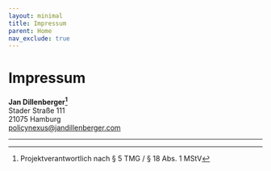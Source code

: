 ```yaml
---
layout: minimal
title: Impressum
parent: Home
nav_exclude: true
---
```


# Impressum 

**Jan Dillenberger[^1]**  
Stader Straße 111  
21075 Hamburg  
[policynexus@jandillenberger.com](policynexus@jandillenberger.com)  

----

[^1]: Projektverantwortlich nach § 5 TMG / § 18 Abs. 1 MStV  
